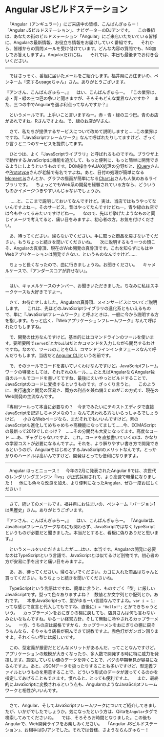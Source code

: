# Angular JSビルドステーション

　「Angular（アンギュラー）」にご来店中の皆様、こんばんぎゅらー！　「Angular JSビルドステーション」、ナビゲーターのDJアンです。
　この番組は、あなたの街のビルドステーション「Angular」にご来店いただいている皆様に、Angularの最新情報、お役立ち情報をお届けしていく番組です。
　それから、皆様からの質問メールを受け付けています。どんな内容の質問でも、NG無しでお答えしますよ。Angularだけにね。
　それでは、本日も最後までお付き合いください。

----

　ではさっそく、番組に届いたメールをご紹介します。福井県にお住まいの、ペンネーム「恋するusageちゃん」さん。ありがとうございます。

『アンさん、こんばんぎゅらー。』
　はい、こんばんぎゅらー。
『この業界は、赤・青・緑の三つ巴の争いと聞きますが、そもそもどんな業界なんですか？　また、三つの中でAngularを選ぶ利点ってなんですか？』

　というメールです。上手いこと言いますねー。赤・青・緑の三つ巴。青のお店があれですね。Rさんですよね。で、緑のお店がVさん。

　さて、私たちが提供するサービスについて改めて説明しますと……この業界はですね、『JavaScriptフレームワーク』なんて呼ばれたりしてますけど、ざっくり言うと二つのサービスを提供してます。

　ひとつは、よく『JavaScriptライブラリ』と呼ばれるものですね。ブラウザ上で動作するJavaScriptに機能を追加して、もっと便利に、もっと簡単に開発できるようにしようというものです。DOM操作やAJAX処理の分野だと、[jQuery](https://jquery.com/)さんや[Prototype](http://prototypejs.org/)さんが老舗で有名ですよね。あと、日付の処理が簡単になる[Moment.js](https://momentjs.com/)さんとか、グラフの描画が簡単になる[Chart.js](https://www.chartjs.org/)さんも人気のあるライブラリです。
　ちょっとでもWeb系の開発を経験されている方なら、どういうものかイメージつきやすいんじゃないでしょうか。

　……と、ここまで説明しておいてなんですけど。実は、当店ではもうやってないんですよねー。そのサービス。昔はやってたんですけどねー。青や緑のお店では今もやってるみたいですけどねー。
　なので、先ほど挙げたようなものと同じイメージで考えてると、痛い目をみますよ、初心者の方。お気を付けください。

　あ、待ってください。帰らないでください。手に取った商品を戻さないでください。もうちょっと続きを聞いてくださいね。
　次に説明するもう一つの顔こそ、Angularの真骨頂、現在のWeb開発の真骨頂です。これを知らずにもはやWebアプリケーションは開発できない、というものなんですけど……

　ちょっと長くなったので、曲に行きましょうね。お聞きください。
　キャメルケースで、『アンダースコアが許せない』。

----

　はい、キャメルケースのナンバー、お聞きいただきました。ちなみに私はスネークケースも大好きですよー。

　さて、お待たせしました。Angularの真骨頂、メインサービスについてご説明します。
　これは、先ほどのJavaScriptライブラリの進化系ともいえるもので、単に『JavaScriptフレームワーク』と呼ぶときは、一般に今から説明する方を指します。もっと広く、『Webアプリケーションフレームワーク』なんて呼ばれたりもしますね。

　で、開発の仕方なんですけど。基本的にはコマンドラインのツールを使います。要所要所で`serve`だとか`build`だとかコマンドを入力しながら開発するわけですね。なので、ツールのことをCLI、コマンドラインインタフェースなんて呼んだりもします。当店だと[Angular CLI](https://cli.angular.io/)という名前です。

　で、そのツールでコードを書いていくわけなんですけど。JavaScriptフレームワークの特徴としては、それぞれのルール……たとえばAngularならAngular独自のルールでコードを書いてですね、最後にえいやっとビルドすることで、JavaScriptのコードに変換するというものです。ざっくり言うと。
　このように、実行速度と開発の容易さ、両方の利点を兼ね備えたのがこの方式で、現在のWeb開発の主流なんです。

『専用ツールって本当に必要なの？　今までみたいにテキストエディタで直接JavaScriptを記述しちゃダメなの？』なんて思われる方もいらっしゃるでしょうけど。
　小さなWebページなら、まだそれでもいいんですけど。素のJavaScriptも進化してめちゃめちゃ高機能になってまして……今、ECMAScriptの最新って2019でしたっけ？　……その分開発も大変になってます。高度なコード……あ、ギャグじゃないですよ、これ。コードを直接書いていくのは、かなりの学習コストが必要になるんですよ。それを、より解りやすい書き方で開発できるというのが、AngularをはじめとするJavaScriptのメリットなんです。とっかかりのハードルは高いんですけど、開発はとっても便利になりますよ。

----

　Angular ほっとニュース！
　今年の2月に発表されたAngular 9では、次世代のレンダリングエンジン「Ivy」が正式採用されて、より高速で軽量になりました！
　他にも色々な改良を加え、より便利になったAngular、ぜひ一度お試しください！

----

　さて、続いてのメールです。福井県にお住まいの、ペンネーム「バージョン1は黒歴史」さん。ありがとうございます。

『アンさん、こんばんぎゅらー。』
　はい、こんばんぎゅらー。
『Angularは、JavaScriptフレームワークなのにも関わらず、JavaScriptではなくTypeScriptというものが必要だと聞きました。本当だとすると、看板に偽りありだと思います。』

　というメールをいただきましたが……はい、本当です。Angularの開発に必要なのはTypeScriptという言語で、JavaScriptとは似てるけど別物です。初心者の方が安易に手を出すと痛い目をみますよ。

　あ、あ、待ってください。帰らないでください。カゴに入れた商品はちゃんと買ってください。もうちょっと続きを聞いてくださいね。

　TypeScriptという言語はですね、簡単に言うと、ものすごく「型」に厳しいJavaScriptです。型って色々ありますよね？　数値とか文字列とか配列とか。あれです。
　本来JavaScriptって、型がゆるーい言語なんですよね。`var i = 1;` ってな感じで宣言と代入してもですね、直後に`i = "Hello!";` とかできちゃうという。
　カップラーメンをおにぎりの棚に戻しても、店員さんは何も言わないみたいなもんですね。ゆるーい経営方針。そして無駄に冷やされるカップラーメン。
　一方、うちの店は厳格ですから、カップラーメンをおにぎりの棚に戻そうもんなら、そりゃもう店長が飛んできて説教ですよ。赤色灯がガンガン回りますよ。それくらい型には厳しいです。

　この、型定義が厳密だとどんなメリットがあるんだ、ってことなんですけど。アプリケーションの規模が大きくなったり、多人数で開発する時に特に威力を発揮します。意図していない値のデータを弾くことで、バグの早期発見が容易になるんですよ。あと、JSONデータを扱ったりすることも多いですけど、型定義ファイルというものを用意することで、どういう形式のデータが渡ってくるのかを指定してあげることもできます。慣れると、とっても便利ですよ。
　また、最終的にJavaScriptに変換されるという点も、AngularのようなJavaScriptフレームワークと相性がいいんです。

----

　さて、Angular、そしてJavaScriptフレームワークについてご紹介してきましたが、いかがでしたでしょうか。気になったという方は、Qiitaを`Angular`タグで検索してみてくださいね。
　では、そろそろお時間となりました。この後もAngularで、Web開発ライフをお楽しみください。
　「Angular JSビルドステーション」、お相手はDJアンでした。それでは皆様、さようならんぎゅらー！
<!--stackedit_data:
eyJoaXN0b3J5IjpbLTEyODMwNzAyNTMsMTYzOTA5NzQxOCwtMT
E1ODU5MTM1MSwtMTkxMjQ3NTY3NiwtODA0MTg5MTE3LDE2MjU2
MTcwODksMTU0ODMxMTQ3NywtMTQwMjEzNTk2OCwxMzYzODIxMD
kxLC0yMDUxOTM2MTQyLDIwMzc3NTQyODEsLTgzNjU5NDUyNiwt
MTA5NDc5MjU1LC02NzgzNTQyNDMsOTI4MjAzNzQ3LC01NTg3MD
AyMTYsMTY3MTQ0NjcwMiwtMjcyMjIzNjg2LC0xMjcyMzAxODg1
LC05MTc1NTMzOTZdfQ==
-->